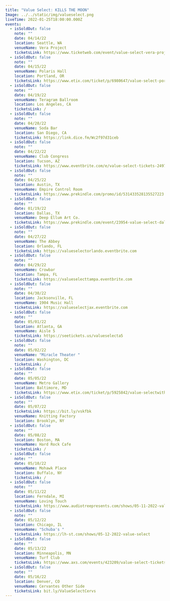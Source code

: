 ```yaml
---
title: "Value Select: KILLS THE MOON"
Image: ../../static/img/valueselect.png
liveTime: 2022-01-25T18:00:00.000Z
events:
  - isSoldOut: false
    note: ""
    date: 04/14/22
    location: Seattle, WA
    venueName: Vera Project
    ticketsLink: https://www.ticketweb.com/event/value-select-vera-project-tickets/11733595?pl=crocodile
  - isSoldOut: false
    note: ""
    date: 04/15/22
    venueName: Polaris Hall
    location: Portland, OR
    ticketsLink: https://www.etix.com/ticket/p/6980647/value-select-portland-polaris-hall
  - isSoldOut: false
    note: ""
    date: 04/19/22
    venueName: Teragram Ballroom
    location: Los Angeles, CA
    ticketsLink: /
  - isSoldOut: false
    note: ""
    date: 04/20/22
    venueName: Soda Bar
    location: San Diego, CA
    ticketsLink: https://link.dice.fm/Wc2f97d31ceb
  - isSoldOut: false
    note: ""
    date: 04/22/22
    venueName: Club Congress
    location: Tucson, AZ
    ticketsLink: https://www.eventbrite.com/e/value-select-tickets-249746477437
  - isSoldOut: false
    note: ""
    date: 04/25/22
    location: Austin, TX
    venueName: Empire Control Room
    ticketsLink: https://www.prekindle.com/promo/id/531433528135527223
  - isSoldOut: false
    note: ""
    date: 01/19/22
    location: Dallas, TX
    venueName: Deep Ellum Art Co.
    ticketsLink: https://www.prekindle.com/event/23954-value-select-dallas
  - isSoldOut: false
    note: ""
    date: 04/27/22
    venueName: The Abbey
    location: Orlando, FL
    ticketsLink: https://valueselectorlando.eventbrite.com
  - isSoldOut: false
    note: ""
    date: 04/29/22
    venueName: Crowbar
    location: Tampa, FL
    ticketsLink: https://valueselecttampa.eventbrite.com
  - isSoldOut: false
    note: ""
    date: 04/30/22
    location: Jacksonville, FL
    venueName: 1904 Music Hall
    ticketsLink: https://valueselectjax.eventbrite.com
  - isSoldOut: false
    note: ""
    date: 05/01/22
    location: Atlanta, GA
    venueName: Aisle 5
    ticketsLink: https://seetickets.us/valueselecta5
  - isSoldOut: false
    note: ""
    date: 05/02/22
    venueName: "Miracle Theater "
    location: Washington, DC
    ticketsLink: /
  - isSoldOut: false
    note: ""
    date: 05/05/22
    venueName: Metro Gallery
    location: Baltimore, MD
    ticketsLink: https://www.etix.com/ticket/p/5925842/value-selectwith-special-guests-jazz-emu-baltimore-metro-baltimore
  - isSoldOut: false
    note: ""
    date: 05/07/22
    ticketsLink: https://bit.ly/vskfbk
    venueName: Knitting Factory
    location: Brooklyn, NY
  - isSoldOut: false
    note: ""
    date: 05/08/22
    location: Boston, MA
    venueName: Hard Rock Cafe
    ticketsLink: /
  - isSoldOut: false
    note: ""
    date: 05/10/22
    venueName: Mohawk Place
    location: Buffalo, NY
    ticketsLink: /
  - isSoldOut: false
    note: ""
    date: 05/11/22
    location: Ferndale, MI
    venueName: Loving Touch
    ticketsLink: https://www.audiotreepresents.com/shows/05-11-2022-value-select
  - isSoldOut: false
    note: ""
    date: 05/12/22
    location: Chicago, IL
    venueName: "Schuba's "
    ticketsLink: https://lh-st.com/shows/05-12-2022-value-select
  - isSoldOut: false
    note: ""
    date: 05/13/22
    location: Minneapolis, MN
    venueName: Turf Club
    ticketsLink: https://www.axs.com/events/423209/value-select-tickets?skin=turfclub
  - isSoldOut: false
    note: ""
    date: 05/16/22
    location: Denver, CO
    venueName: Cervantes Other Side
    ticketsLink: bit.ly/ValueSelectCervs
---
```

